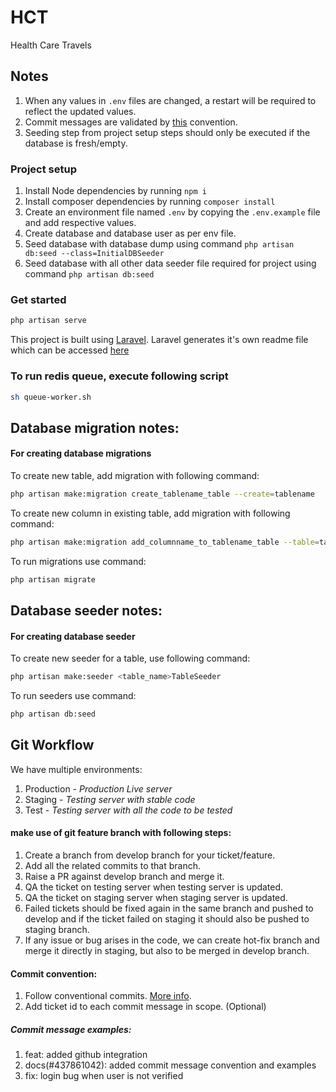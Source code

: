 # HCT
Health Care Travels

## Notes
1. When any values in `.env` files are changed, a restart will be required to reflect the updated values.
2. Commit messages are validated by [this](https://www.conventionalcommits.org/en/v1.0.0/) convention.
3. Seeding step from project setup steps should only be executed if the database is fresh/empty.

### Project setup
1. Install Node dependencies by running `npm i`
2. Install composer dependencies by running `composer install`
3. Create an environment file named `.env` by copying the `.env.example` file and add respective values.
4. Create database and database user as per env file.
5. Seed database with database dump using command `php artisan db:seed --class=InitialDBSeeder`
6. Seed database with all other data seeder file required for project using command `php artisan db:seed`

### Get started

```bash
php artisan serve
```

This project is built using [Laravel](https://laravel.com/).
Laravel generates it's own readme file which can be accessed [here](https://gitlab.com/healthcaretravels/hct/-/blob/master/laravel_readme.md)

### To run redis queue, execute following script 

```bash
sh queue-worker.sh
```

## Database migration notes:

#### For creating database migrations

To create new table, add migration with following command:
```bash
php artisan make:migration create_tablename_table --create=tablename
```

To create new column in existing table, add migration with following command:
```bash
php artisan make:migration add_columnname_to_tablename_table --table=tablename
```

To run migrations use command:

```bash
php artisan migrate
```

## Database seeder notes:

#### For creating database seeder

To create new seeder for a table, use following command:
```bash
php artisan make:seeder <table_name>TableSeeder
```

To run seeders use command:

```bash
php artisan db:seed
```

## Git Workflow
We have multiple environments:
1. Production - *Production Live server*
2. Staging - *Testing server with stable code*
3. Test - *Testing server with all the code to be tested*

#### make use of git feature branch with following steps:
1. Create a branch from develop branch for your ticket/feature.
2. Add all the related commits to that branch.
3. Raise a PR against develop branch and merge it.
4. QA the ticket on testing server when testing server is updated.
5. QA the ticket on staging server when staging server is updated.
6. Failed tickets should be fixed again in the same branch and pushed to develop and if the ticket failed on staging it should also be pushed to staging branch.
7. If any issue or bug arises in the code, we can create hot-fix branch and merge it directly in staging, but also to be merged in develop branch.

#### Commit convention:
1. Follow conventional commits. [More info](https://www.conventionalcommits.org/en/v1.0.0/).
2. Add ticket id to each commit message in scope. (Optional)

##### Commit message examples:
1. feat: added github integration
2. docs(#437861042): added commit message convention and examples
3. fix: login bug when user is not verified
